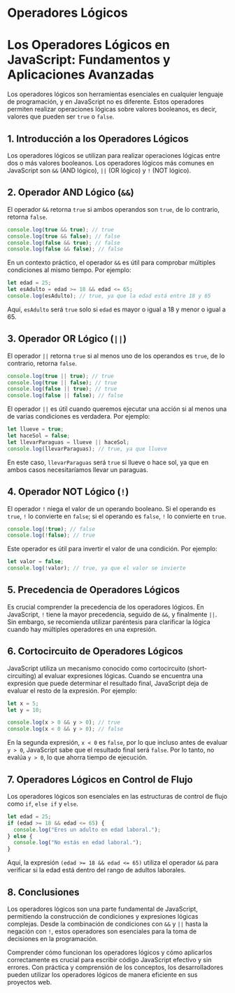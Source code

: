 # Operadores Lógicos

# Los Operadores Lógicos en JavaScript: Fundamentos y Aplicaciones Avanzadas

Los operadores lógicos son herramientas esenciales en cualquier lenguaje de programación, y en JavaScript no es diferente. Estos operadores permiten realizar operaciones lógicas sobre valores booleanos, es decir, valores que pueden ser `true` o `false`.

## 1. Introducción a los Operadores Lógicos

Los operadores lógicos se utilizan para realizar operaciones lógicas entre dos o más valores booleanos. Los operadores lógicos más comunes en JavaScript son `&&` (AND lógico), `||` (OR lógico) y `!` (NOT lógico).

## 2. Operador AND Lógico (`&&`)

El operador `&&` retorna `true` si ambos operandos son `true`, de lo contrario, retorna `false`.

```jsx
console.log(true && true); // true
console.log(true && false); // false
console.log(false && true); // false
console.log(false && false); // false

```

En un contexto práctico, el operador `&&` es útil para comprobar múltiples condiciones al mismo tiempo. Por ejemplo:

```jsx
let edad = 25;
let esAdulto = edad >= 18 && edad <= 65;
console.log(esAdulto); // true, ya que la edad está entre 18 y 65

```

Aquí, `esAdulto` será `true` solo si `edad` es mayor o igual a 18 y menor o igual a 65.

## 3. Operador OR Lógico (`||`)

El operador `||` retorna `true` si al menos uno de los operandos es `true`, de lo contrario, retorna `false`.

```jsx
console.log(true || true); // true
console.log(true || false); // true
console.log(false || true); // true
console.log(false || false); // false

```

El operador `||` es útil cuando queremos ejecutar una acción si al menos una de varias condiciones es verdadera. Por ejemplo:

```jsx
let llueve = true;
let haceSol = false;
let llevarParaguas = llueve || haceSol;
console.log(llevarParaguas); // true, ya que llueve

```

En este caso, `llevarParaguas` será `true` si llueve o hace sol, ya que en ambos casos necesitaríamos llevar un paraguas.

## 4. Operador NOT Lógico (`!`)

El operador `!` niega el valor de un operando booleano. Si el operando es `true`, `!` lo convierte en `false`; si el operando es `false`, `!` lo convierte en `true`.

```jsx
console.log(!true); // false
console.log(!false); // true

```

Este operador es útil para invertir el valor de una condición. Por ejemplo:

```jsx
let valor = false;
console.log(!valor); // true, ya que el valor se invierte

```

## 5. Precedencia de Operadores Lógicos

Es crucial comprender la precedencia de los operadores lógicos. En JavaScript, `!` tiene la mayor precedencia, seguido de `&&`, y finalmente `||`. Sin embargo, se recomienda utilizar paréntesis para clarificar la lógica cuando hay múltiples operadores en una expresión.

## 6. Cortocircuito de Operadores Lógicos

JavaScript utiliza un mecanismo conocido como cortocircuito (short-circuiting) al evaluar expresiones lógicas. Cuando se encuentra una expresión que puede determinar el resultado final, JavaScript deja de evaluar el resto de la expresión. Por ejemplo:

```jsx
let x = 5;
let y = 10;

console.log(x > 0 && y > 0); // true
console.log(x < 0 && y > 0); // false

```

En la segunda expresión, `x < 0` es `false`, por lo que incluso antes de evaluar `y > 0`, JavaScript sabe que el resultado final será `false`. Por lo tanto, no evalúa `y > 0`, lo que ahorra tiempo de ejecución.

## 7. Operadores Lógicos en Control de Flujo

Los operadores lógicos son esenciales en las estructuras de control de flujo como `if`, `else if` y `else`.

```jsx
let edad = 25;
if (edad >= 18 && edad <= 65) {
  console.log("Eres un adulto en edad laboral.");
} else {
  console.log("No estás en edad laboral.");
}

```

Aquí, la expresión `(edad >= 18 && edad <= 65)` utiliza el operador `&&` para verificar si la edad está dentro del rango de adultos laborales.

## 8. Conclusiones

Los operadores lógicos son una parte fundamental de JavaScript, permitiendo la construcción de condiciones y expresiones lógicas complejas. Desde la combinación de condiciones con `&&` y `||` hasta la negación con `!`, estos operadores son esenciales para la toma de decisiones en la programación.

Comprender cómo funcionan los operadores lógicos y cómo aplicarlos correctamente es crucial para escribir código JavaScript efectivo y sin errores. Con práctica y comprensión de los conceptos, los desarrolladores pueden utilizar los operadores lógicos de manera eficiente en sus proyectos web.